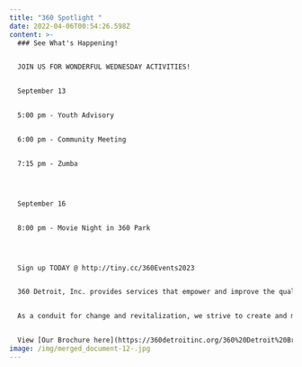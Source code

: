 ```yaml
---
title: "360 Spotlight "
date: 2022-04-06T00:54:26.598Z
content: >-
  ### See What's Happening!


  J﻿OIN US FOR WONDERFUL WEDNESDAY ACTIVITIES!


  September 13


  5﻿:00 pm - Youth Advisory


  6﻿:00 pm - Community Meeting


  7﻿:15 pm - Zumba




  September 16


  8﻿:00 pm - Movie Night in 360 Park




  Sign up TODAY @ http://tiny.cc/360Events2023


  360 Detroit, Inc. provides services that empower and improve the quality of life for individuals and families. We are dedicated to assisting people in becoming self-sufficient, anchored, stabilized and well-rounded community members.


  As a conduit for change and revitalization, we strive to create and maintain viable, safe communities within Detroit


  View [Our Brochure here](https://360detroitinc.org/360%20Detroit%20Brochure.pdf)!
image: /img/merged_document-12-.jpg
---
```

